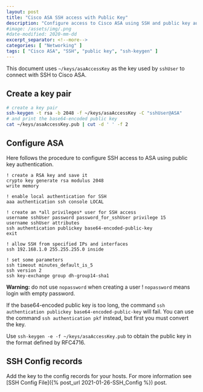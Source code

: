 ```yaml
---
layout: post
title: "Cisco ASA SSH access with Public Key"
description: "Configure access to Cisco ASA using SSH and public key authentication"
#image: /assets/img/.png
#date-modified: 2020-mm-dd
excerpt_separator: <!--more-->
categories: [ "Networking" ]
tags: [ "Cisco ASA", "SSH", "public key", "ssh-keygen" ]
---
```


This document uses `~/keys/asaAccessKey` as the key used by `sshUser` to connect with SSH to Cisco ASA.

## Create a key pair

```sh
# create a key pair
ssh-keygen -t rsa -b 2048 -f ~/keys/asaAccessKey -C "sshUser@ASA"
# and print the base64-encoded public key
cat ~/keys/asaAccessKey.pub | cut -d ' ' -f 2
```

## Configure ASA

Here follows the procedure to configure SSH access to ASA using public key authentication.

```text
! create a RSA key and save it
crypto key generate rsa modulus 2048
write memory

! enable local authentication for SSH
aaa authentication ssh console LOCAL

! create an *all privileges* user for SSH access
username sshUser password password_for_sshUser privilege 15
username sshUser attributes
ssh authentication publickey base64-encoded-public-key
exit

! allow SSH from specified IPs and interfaces
ssh 192.168.1.0 255.255.255.0 inside

! set some parameters
ssh timeout minutes_default_is_5
ssh version 2
ssh key-exchange group dh-group14-sha1
```

**Warning:** do not use `nopassword` when creating a user ! `nopassword` means login with empty password.

If the base64-encoded public key is too long, the command `ssh authentication publickey base64-encoded-public-key` will fail. You can use the command `ssh authentication pkf` instead, but first you must convert the key.

Use `ssh-keygen -e -f ~/keys/asaAccessKey.pub` to obtain the public key in the format defined by RFC4716.

## SSH Config records

Add the key to the config records for your hosts. For more information see [SSH Config File]({% post_url 2021-01-26-SSH_Config %}) post.
